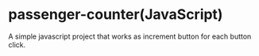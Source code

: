 # passenger-counter(JavaScript)
A simple javascript project that works as increment button for each button click.
